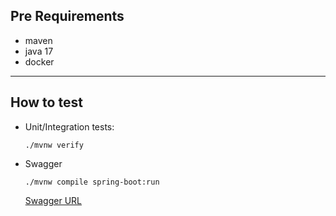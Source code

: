 ## Pre Requirements
- maven
- java 17
- docker
---
## How to test

- Unit/Integration tests:
    ```
    ./mvnw verify
    ```
- Swagger
    ```
    ./mvnw compile spring-boot:run
    ```
  [Swagger URL](http://localhost:8080/documentation)
